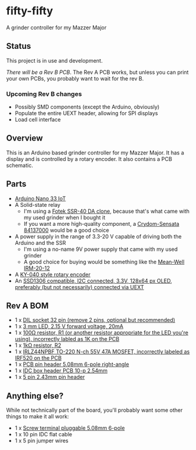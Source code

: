 # fifty-fifty
A grinder controller for my Mazzer Major

## Status
This project is in use and development.

*There will be a Rev B PCB*. The Rev A PCB works, but unless you can print your own PCBs, you probably want to wait for the rev B.

### Upcoming Rev B changes
* Possibly SMD components (except the Arduino, obviously)
* Populate the entire UEXT header, allowing for SPI displays
* Load cell interface

## Overview

This is an Arduino based grinder controller for my Mazzer Major. It has a display and is controlled by a rotary encoder. It also contains a PCB schematic.

## Parts

* [Arduino Nano 33 IoT](https://www.electrokit.com/en/product/arduino-nano-33-iot-with-headers/)
* A Solid-state relay
  * I'm using a [Fotek SSR-40 DA clone](https://www.electrokit.com/en/product/solid-state-relay-3-32v-40a/), because that's what came with my used grinder when I bought it
  * If you want a more high-quality component, a [Crydom-Sensata 84137000](http://www.crydom.com/en/products/catalog/gnssr.pdf) would be a good choice
* A power supply in the range of 3.3-20 V capable of driving both the Arduino and the SSR
  * I'm using a no-name 9V power supply that came with my used grinder
  * A good choice for buying would be something like the [Mean-Well IRM-20-12](https://www.electrokit.com/en/product/switchad-stromforsorjning-20w-12v-2/)
* A [KY-040 style rotary encoder](https://www.electrokit.com/en/product/rotary-encoder-module/)
* An [SSD1306 compatible, I2C connected, 3.3V, 128x64 px OLED, preferably (but not necessarily) connected via UEXT](https://www.electrokit.com/en/product/lcd-oled-0-96-128-x-64px-uext-2/)


## Rev A BOM

* 1 x [DIL socket 32 pin (remove 2 pins, optional but recommended)](https://www.electrokit.com/en/product/dil-socket-32-pin/)
* 1 x [3 mm LED, 2.15 V forward voltage, 20mA](https://www.electrokit.com/en/product/led-red-3-mm-500-mcd-clear/)
* 1 x [100Ω resistor, R1 (or another resistor appropriate for the LED you're using), incorrectly labled as 1K on the PCB](https://www.electrokit.com/en/product/resistor-metal-film-0-6w-1-100ohm-100r/)
* 1 x [1kΩ resistor, R2](https://www.electrokit.com/en/product/resistor-metal-film-0-6w-1-1kohm-1k/)
* 1 x [IRLZ44NPBF TO-220 N-ch 55V 47A MOSFET, incorrectly labeled as IRF520 on the PCB](https://www.electrokit.com/en/product/irlz44npbf-to-220-n-ch-55v-47a-2/)
* 1 x [PCB pin header 5.08mm 6-pole right-angle](https://www.electrokit.com/en/product/pcb-hane-5-08mm-6-pol-vinklad/)
* 1 x [IDC box header PCB 10-p 2.54mm](https://www.electrokit.com/en/product/idc-box-header-pcb-10-p-2-54mm/)
* 1 x [5 pin 2.43mm pin header](https://www.electrokit.com/en/product/pin-header-2-54mm-1x40p-red/)

## Anything else?

While not technically part of the board, you'll probably want some other things to make it all work:

* 1 x [Screw terminal pluggable 5.08mm 6-pole](https://www.electrokit.com/en/product/skruvplint-pluggbar-5-08mm-6-pol/)
* 1 x 10 pin IDC flat cable
* 1 x 5 pin jumper wires
